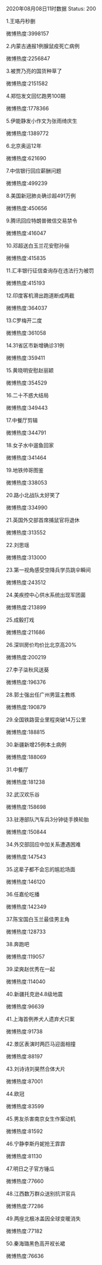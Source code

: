 2020年08月08日11时数据
Status: 200

1.王珞丹秒删

微博热度:3998157

2.内蒙古通报1例腺鼠疫死亡病例

微博热度:2256847

3.被贾乃亮的国货种草了

微博热度:2151582

4.郑恺发文回忆跑男100期

微博热度:1778366

5.伊能静发小作文为张雨绮庆生

微博热度:1389772

6.北京奥运12年

微博热度:621690

7.中信银行回应薪酬问题

微博热度:499239

8.美国新冠肺炎确诊超491万例

微博热度:450656

9.腾讯回应特朗普微信交易禁令

微博热度:416047

10.邓超送白玉兰花安慰孙俪

微博热度:415835

11.汇丰银行征信查询存在违法行为被罚

微博热度:415193

12.印度客机滑出跑道断成两截

微博热度:364037

13.C罗梅开二度

微博热度:361058

14.31省区市新增确诊31例

微博热度:359411

15.黄晓明安慰赵丽颖

微博热度:354529

16.二十不惑大结局

微博热度:349443

17.中餐厅剪辑

微博热度:344791

18.女子水中遛鱼回家

微博热度:341464

19.地铁帅哥图鉴

微博热度:338053

20.路小北战队太好笑了

微博热度:334990

21.英国外交部首席捕鼠官将退休

微博热度:313552

22.刘思瑶

微博热度:313000

23.第一视角感受空降兵学员跳伞瞬间

微博热度:243512

24.美疾控中心供水系统出现军团菌

微博热度:213899

25.成毅打戏

微博热度:211686

26.深圳房价均价比北京高20%

微博热度:200219

27.李子柒秋风送葵

微博热度:196376

28.郭士强出任广州男篮主教练

微博热度:190879

29.全国铁路营业里程突破14万公里

微博热度:188815

30.新疆新增25例本土病例

微博热度:188069

31.中餐厅

微博热度:181238

32.武汉欢乐谷

微博热度:158698

33.驻港部队汽车兵3分钟徒手换轮胎

微博热度:150844

34.外交部回应中加关系遭遇困难

微博热度:147543

35.这辈子都不会忘的尴尬场面

微博热度:146120

36.任嘉伦吃播

微博热度:142349

37.陈宝国白玉兰最佳男主角

微博热度:128733

38.奔跑吧

微博热度:119057

39.梁爽赵优秀在一起

微博热度:114040

40.新疆托克逊4.8级地震

微博热度:96639

41.上海首例养犬人遗弃犬只案

微博热度:91738

42.景区表演时两匹马迎面相撞

微博热度:88197

43.刘诗诗刘昊然合体大片

微博热度:87001

44.欧冠

微博热度:83599

45.男友杀害南京女生作案动机

微博热度:81592

46.宁静李斯丹妮抢王霏霏

微博热度:81130

47.明日之子官方锤瓜

微博热度:77660

48.江西数万群众送别抗洪官兵

微博热度:77286

49.两座北极冰盖因全球变暖消失

微博热度:77182

50.秦海璐黑色高开衩长裙

微博热度:76636

